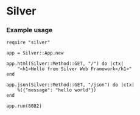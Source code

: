 # Silver

### Example usage

```crystal
require "silver"

app = Silver::App.new

app.html(Silver::Method::GET, "/") do |ctx|
    "<h1>Hello from Silver Web Framework</h1>"
end

app.json(Silver::Method::GET, "/json") do |ctx|
    %({"message": "hello world"})
end

app.run(8082)
```
